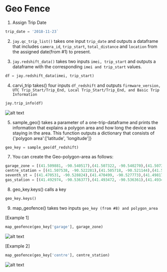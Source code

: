 # Geo Fence

 1. Assign Trip Date 
```python
trip_date = '2018-11-23`
```


 2. `jay.qc_trip_list()` takes one input `trip_date` and outputs a dataframe that includes `camera_id`, `trip_start`, `total_distance` and `location` from the assigned date(from #1) to present.


 3. `jay.redshift_data()` takes two inputs `imei, trip_start` and outputs a dataframe with the corresponding `imei and trip_start` values.
```python
df = jay.redshift_data(imei, trip_start)
```

 4. carvi_trip takes() four inputs `df_redshift` and outputs `firmware_version, UTC Trip_Start/Trip_End, Local Trip_Start/Trip_End, and Basic Trip Information`
```python
jay.trip_info(df)
```
![alt text](https://github.com/jaygkay/projects/blob/master/GeoFencing/png/Screen%20Shot%202018-12-17%20at%204.57.33%20PM.png "ss")

5. sample_geo() takes a parameter of a one-trip-dataframe and prints the information that explains a polygon area and how long the device was staying in the area. This function outputs a dictionary that consists of {'polygon area':['latitude', 'longitude']}
```python
geo_key = sample_geo(df_redshift)
```


 7. You can create the Geo-polygon-area as follows:
```python
garage_zone = [(41.509881, -90.540517),(41.507322, -90.540270),(41.507338, -90.536944),(41.509897, -90.537213)]
centre_station = [(41.507538, -90.522281),(41.505718, -90.521144),(41.507309, -90.517099),(41.508602, -90.518194)]
seventh_st = [(41.470531, -90.528824),(41.470499, -90.527773),(41.498171, -90.527494),(41.498284, -90.528116)]
gas_station = [(41.492974, -90.536377),(41.493472, -90.536361),(41.493458, -90.535827),(41.493026, -90.535848)]
```


 8. geo_key.keys() calls a key 
``` python
geo_key.keys()
```

 9. map_geofence() takes two inputs `geo_key (from #8) and polygon_area`

[Example 1] 

```python
map_geofence(geo_key['garage'], garage_zone)
```

![alt text](https://github.com/jaygkay/projects/blob/master/GeoFencing/png/Screen%20Shot%202018-12-17%20at%205.12.13%20PM.png)


[Example 2]
```python
map_geofence(geo_key['centre'], centre_station)
```
![alt text](https://github.com/jaygkay/projects/blob/master/GeoFencing/png/Screen%20Shot%202018-12-17%20at%205.14.16%20PM.png)

